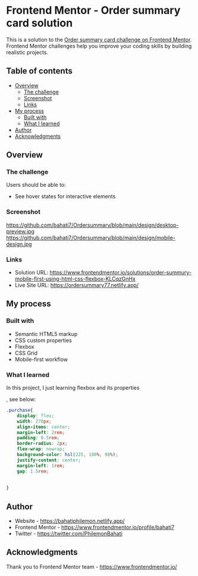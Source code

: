 # Frontend Mentor - Order summary card solution

This is a solution to the [Order summary card challenge on Frontend Mentor](https://www.frontendmentor.io/challenges/order-summary-component-QlPmajDUj). Frontend Mentor challenges help you improve your coding skills by building realistic projects. 

## Table of contents

- [Overview](#overview)
  - [The challenge](#the-challenge)
  - [Screenshot](#screenshot)
  - [Links](#links)
- [My process](#my-process)
  - [Built with](#built-with)
  - [What I learned](#what-i-learned)
- [Author](#author)
- [Acknowledgments](#acknowledgments)



## Overview

### The challenge

Users should be able to:

- See hover states for interactive elements

### Screenshot

https://github.com/bahati7/Ordersummary/blob/main/design/desktop-preview.jpg
https://github.com/bahati7/Ordersummary/blob/main/design/mobile-design.jpg



### Links

- Solution URL: https://www.frontendmentor.io/solutions/order-summury-mobile-first-using-html-css-flexbox-KLCqzGnHx
- Live Site URL: https://ordersummary77.netlify.app/

## My process

### Built with

- Semantic HTML5 markup
- CSS custom properties
- Flexbox
- CSS Grid
- Mobile-first workflow




### What I learned

In this project, I just learning flexbox and its properties

, see below:


```css
.purchase{
    display: flex;
    width: 270px;
    align-items: center;
    margin-left: 2rem;
    padding: 0.5rem;
    border-radius: 2px;
    flex-wrap: nowrap;
    background-color: hsl(225, 100%, 98%);
    justify-content: center;
    margin-left: 1rem;
    gap: 1.5rem;
    
    
}
```


## Author

- Website - https://bahatiphilemon.netlify.app/
- Frontend Mentor - https://www.frontendmentor.io/profile/bahati7
- Twitter - https://twitter.com/PhilemonBahati



## Acknowledgments

Thank you to Frontend Mentor team - https://www.frontendmentor.io/


